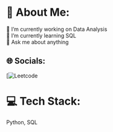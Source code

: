 # 💫 About Me:
🔭 I’m currently working on Data Analysis<br>🌱 I’m currently learning SQL<br>💬 Ask me about anything


## 🌐 Socials:
[![Leetcode](https://leetcode.com/mavekk) 

# 💻 Tech Stack:
Python, SQL
